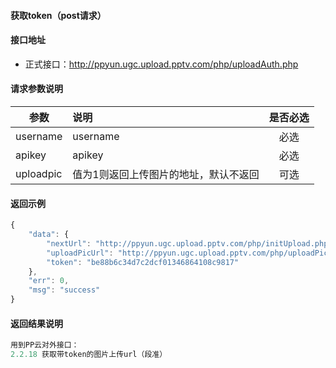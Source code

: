 #### 获取token（post请求）

#### 接口地址
  * 正式接口：http://ppyun.ugc.upload.pptv.com/php/uploadAuth.php

#### 请求参数说明
|  参数         |说明          |是否必选|
| ------------- |:-------------|:-----:|
| username      | username |必选|
| apikey        | apikey |必选    |
| uploadpic     | 值为1则返回上传图片的地址，默认不返回   | 可选 |

#### 返回示例
```javascript
{
    "data": {
        "nextUrl": "http://ppyun.ugc.upload.pptv.com/php/initUpload.php",
        "uploadPicUrl": "http://ppyun.ugc.upload.pptv.com/php/uploadPic.php?app=lpic&tk=MW7DVNBN7ULbRuI7dHEid&prod=pgc_idcard"
        "token": "be88b6c34d7c2dcf01346864108c9817"
    },
    "err": 0,
    "msg": "success"
}
```

#### 返回结果说明
```javascript
用到PP云对外接口：
2.2.18 获取带token的图片上传url（段准）
```